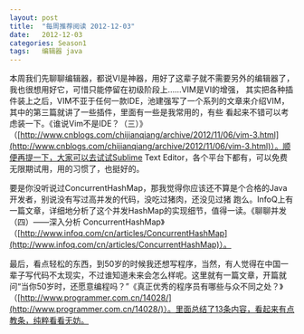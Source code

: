 ```yaml
---
layout: post
title:  "每周推荐阅读 2012-12-03"
date:   2012-12-03
categories: Season1
tags:   编辑器 java
---
```


本周我们先聊聊编辑器，都说VI是神器，用好了这辈子就不需要另外的编辑器了，我也很想用好它，可惜只能停留在初级阶段上……VIM是VI的增强， 其实把各种插件装上之后，VIM不亚于任何一款IDE，池建强写了一个系列的文章来介绍VIM，其中的第三篇就讲了一些插件，里面有一些是我常用的，有些 看起来不错可以考虑装一下。《谁说Vim不是IDE？（三）》（[http://www.cnblogs.com/chijianqiang/archive/2012/11/06/vim-3.html](http://www.cnblogs.com/chijianqiang/archive/2012/11/06/vim-3.html)）。顺便再提一下，大家可以去试试Sublime Text Editor，各个平台下都有，可以免费无限期试用，用的习惯了，也挺好的。

要是你没听说过ConcurrentHashMap，那我觉得你应该还不算是个合格的Java开发者，别说没有写过高并发的代码，没吃过猪肉，还没见过猪 跑么。InfoQ上有一篇文章，详细地分析了这个并发HashMap的实现细节，值得一读。《聊聊并发（四）——深入分析 ConcurrentHashMap》（[http://www.infoq.com/cn/articles/ConcurrentHashMap](http://www.infoq.com/cn/articles/ConcurrentHashMap)）。

最后，看点轻松的东西，到50岁的时候我还想写程序，当然，有人觉得在中国一辈子写代码不太现实，不过谁知道未来会怎么样呢。这里就有一篇文章，开篇就问“当你50岁时，还愿意编程吗？”《真正优秀的程序员有哪些与众不同之处？》（[http://www.programmer.com.cn/14028/](http://www.programmer.com.cn/14028/)）。里面总结了13条内容，看起来有点教条，纯粹看看无妨。